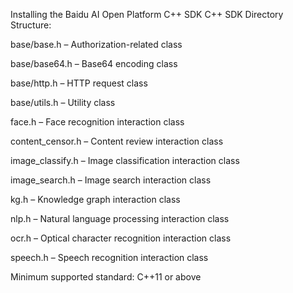 Installing the Baidu AI Open Platform C++ SDK
C++ SDK Directory Structure:

base/base.h – Authorization-related class

base/base64.h – Base64 encoding class

base/http.h – HTTP request class

base/utils.h – Utility class

face.h – Face recognition interaction class

content_censor.h – Content review interaction class

image_classify.h – Image classification interaction class

image_search.h – Image search interaction class

kg.h – Knowledge graph interaction class

nlp.h – Natural language processing interaction class

ocr.h – Optical character recognition interaction class

speech.h – Speech recognition interaction class

Minimum supported standard: C++11 or above



